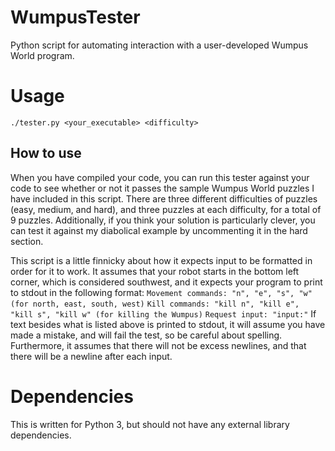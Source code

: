 # WumpusTester
Python script for automating interaction with a user-developed Wumpus World program.

# Usage
`./tester.py <your_executable> <difficulty>`

## How to use
When you have compiled your code, you can run this tester against your code to see whether or not it passes the sample Wumpus World puzzles I have included in this script. There are three different difficulties of puzzles (easy, medium, and hard), and three puzzles at each difficulty, for a total of 9 puzzles. Additionally, if you think your solution is particularly clever, you can test it against my diabolical example by uncommenting it in the hard section. 

This script is a little finnicky about how it expects input to be formatted in order for it to work. It assumes that your robot starts in the bottom left corner, which is considered southwest, and it expects your program to print to stdout in the following format:
`Movement commands: "n", "e", "s", "w" (for north, east, south, west)`
`Kill commands: "kill n", "kill e", "kill s", "kill w" (for killing the Wumpus)`
`Request input: "input:"`
If text besides what is listed above is printed to stdout, it will assume you have made a mistake, and will fail the test, so be careful about spelling. Furthermore, it assumes that there will not be excess newlines, and that there will be a newline after each input.

# Dependencies
This is written for Python 3, but should not have any external library dependencies.
